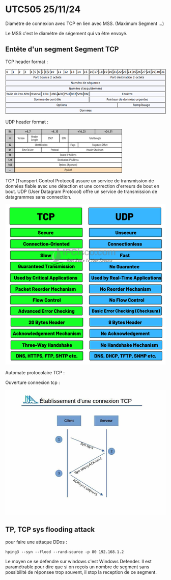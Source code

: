 # UTC505 25/11/24

Diamètre de connexion avec TCP en lien avec MSS. (Maximum Segment ...)

Le MSS c'est le diamètre de ségement qui va être envoyé.

## Entête d'un segment Segment TCP

TCP header format :

![TCP Header](./image/tcp.png)

UDP header format :

![UDP header](./image/udp.png)

TCP (Transport Control Protocol) assure un service de transmission de données fiable avec une détection et une correction d'erreurs de bout en bout. UDP (User Datagram Protocol) offre un service de transmission de datagrammes sans connection.

![Diff](./image/diff-udp-tcp.png)

Automate protocolaire TCP :

Ouverture connexion tcp :

![ouverture](./image/Etabilissement-connexion-TCP.jpg)


## TP, TCP sys flooding attack

pour faire une attaque DDos :

```
hping3 --syn --flood --rand-source -p 80 192.168.1.2
```

Le moyen ce se defendre sur windows c'est Windows Defender. Il est paramétrable pour dire que si on reçois un nombre de segment sans possibilité de réponsee trop souvent, il stop la reception de ce segment.

